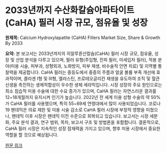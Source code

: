 # 2033년까지 수산화칼슘아파타이트(CaHA) 필러 시장 규모, 점유율 및 성장

**원제목:** Calcium Hydroxylapatite (CaHA) Fillers Market Size, Share &amp; Growth By 2033

**요약:** 본 보고서는 2033년까지의 히알루론산칼슘(CaHA) 필러 시장 규모, 점유율, 성장 및 산업 분석을 다루고 있으며, 필러 유형(주입형, 진피 필러, 미세입자 필러), 적용 분야(미용 시술, 피부과, 성형외과, 노화방지, 피부 재생, 비수술적 안면 치료) 및 지역별 통찰력을 제공합니다.  CaHA 필러는 중등도에서 중증의 주름과 얼굴 볼륨 부족 개선에 효과적이며, 콜라겐 I형 및 III형, 엘라스틴, 프로테오글리칸 재생을 유도하여 조직 및 혈관 신생을 촉진하는 생체적합성이 우수한 생체 세라믹입니다.  시장 성장의 주요 원인으로는 최소 침습적 미용 수술에 대한 수요 증가가 있으며, CaHA 필러는 자연스러운 결과를 12~18개월까지 유지시켜 인기가 높습니다.  2022년 전 세계 미용 성형 수술의 약 50%가 CaHA 필러를 사용했으며, 특히 55~69세 연령대에서 많이 사용되었습니다.  코로나19 팬데믹은 의료 제한 및 미용 시술 감소로 CaHA 필러 시장에 부정적 영향을 미쳤으나, 팬데믹 이후 시장은 팬데믹 이전 수준으로 회복되고 있습니다.  보고서는 시장 세분화, 주요 분석 결과, 연구 범위, 목차, 보고서 구조 및 방법론을 포함합니다.  결론적으로, CaHA 필러 시장은 지속적인 성장 잠재력을 가지고 있으며, 향후 미용 시장에서 중요한 역할을 할 것으로 예상됩니다.

[원문 링크](https://www.businessresearchinsights.com/market-reports/calcium-hydroxylapatite-caha-fillers-market-125206)
